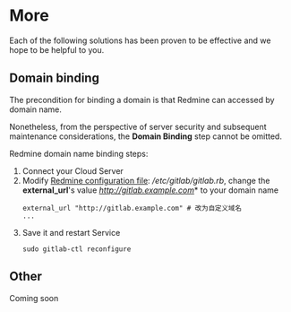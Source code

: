 # More

Each of the following solutions has been proven to be effective and we hope to be helpful to you.

## Domain binding

The precondition for binding a domain is that Redmine can accessed by domain name.

Nonetheless, from the perspective of server security and subsequent maintenance considerations, the **Domain Binding** step cannot be omitted.

Redmine domain name binding steps:

1. Connect your Cloud Server
2. Modify [Redmine configuration file](/zh/stack-components.md#gitlab): */etc/gitlab/gitlab.rb*, change the **external_url**'s value *http://gitlab.example.com** to your domain name
   ```text
   external_url "http://gitlab.example.com" # 改为自定义域名
   ...
   ```
3. Save it and restart Service
   ```
   sudo gitlab-ctl reconfigure
   ```

## Other

Coming soon

